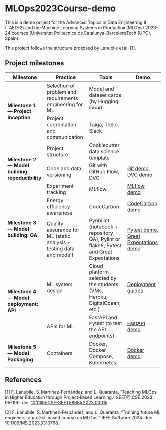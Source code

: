 # MLOps2023Course-demo
This is a demo project for the Advanced Topics in Data Engineering II (TAED-2) and the Machine Learning Systems in Production (MLOps) 2023-24 courses (Universitat Politècnica de Catalunya-BarcelonaTech (UPC), Spain).

This project follows the structure proposed by Lanubile et al. [1].

## Project milestones
<table>
    <thead>
        <tr>
            <th>Milestone</th>
            <th>Practice</th>
            <th>Tools</th>
            <th>Demo</th>
        </tr>
    </thead>
    <tbody>
        <tr>
            <td rowspan="2"><b>Milestone 1 &mdash; Project Inception</b></td>
            <td>Selection of problem and requirements engineering for ML</td>
            <td>Model and dataset cards (by Hugging Face)</td>
            <td></td>
        </tr>
        <tr>
            <td>Project coordination and communication</td>
            <td>Taiga, Trello, Slack</td>
            <td></td>
        </tr>
        <tr>
            <td rowspan="3"><b>Milestone 2 &mdash; Model building: repoducibility</b></td>
            <td>Project structure</td>
            <td>Cookiecutter data science template</td>
            <td></td>
        </tr>
        <tr>
            <td>Code and data versioning</td>
            <td>Git with GitHub Flow, DVC</td>
            <td><a href="docs/git-demo.md">Git demo</a>, <a href="docs/dvc-demo.md">DVC demo</a></td>
        </tr>
        <tr>
            <td>Experiment tracking</td>
            <td>MLflow</td>
            <td><a href="docs/mlflow-demo.md">MLflow demo</a></td>
        </tr>
        <tr>
            <td rowspan="2"><b>Milestone 3 &mdash; Model building: QA</b></td>
            <td>Energy efficiency awareness</td>
            <td>CodeCarbon</td>
            <td><a href="docs/codecarbon-demo.md">CodeCarbon demo</a></td>
        </tr>
        <tr>
            <td>Quality assurance for ML (static analysis + testing data and model)</td>
            <td>Pynbilint (notebook + repository QA), Pylint or flake8, Pytest and Great Expectations</td>
            <td>
                <a href="docs/pytest-demo.md">Pytest demo</a>,
                <a href="docs/great-expectations-demo.md">Great Expectations demo</a>
            </td>
        </tr>
        <tr>
            <td rowspan="2"><b>Milestone 4 &mdash; Model deployment: API</b></td>
            <td>ML system design</td>
            <td>Cloud platform selected by the students (VMs, Heroku, DigitalOcean, etc.)</td>
            <td><a href="docs/deployment/">Deployment guides</a></td>
        </tr>
        <tr>
            <td>APIs for ML</td>
            <td>FastAPI and Pytest (to test the API endpoints)</td>
            <td><a href="docs/fastapi-demo.md">FastAPI demo</a></td>
        </tr>
        <tr>
            <td rowspan="2"><b>Milestone 5 &mdash; Model Packaging</b></td>
            <td>Containers</td>
            <td>Docker, Docker Compose, Kubernetes</td>
            <td><a href="docs/docker-demo.md">Docker demo</a></td>
        </tr> 
    </tbody>
</table>

## References
[1] F. Lanubile, S. Martínez-Fernández, and L. Quaranta, "Teaching MLOps in Higher Education through Project-Based Learning." SEET@ICSE 2023: 95-100. doi: [10.1109/ICSE-SEET58685.2023.00015](https://doi.org/10.1109/ICSE-SEET58685.2023.00015).

[2] F. Lanubile, S. Martínez-Fernández, and L. Quaranta, "Training future ML engineers: a project-based course on MLOps." IEEE Software 2024. doi: [10.1109/MS.2023.3310768](https://doi.org/10.1109/MS.2023.3310768).
